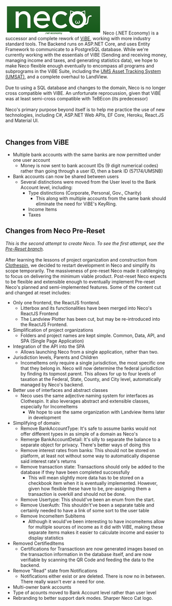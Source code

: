  <img src="https://raw.githubusercontent.com/igtampe/Neco/master/SPA/ClientApp/public/NecoColor.png" width="300"/>
Neco (.NET Economy) is a successor and complete rework of <a href="https://github.com/igtampe/ViBE">ViBE</a>, working with more industry standard tools. The Backend runs on ASP.NET Core, and uses Entity Framework to communicate to a PostgreSQL database. While we're currently working with the essentials of ViBE (Sending and receiving money, managing income and taxes, and generating statistics data), we hope to make Neco flexible enough eventually to encompass all programs and subprograms in the ViBE Suite, including the <a href="https://github.com/igtampe/UMSAssetTrack">UMS Asset Tracking System (UMSAT)</a>, and a complete overhaul to LandView.<br>
<br>
Due to using a SQL database and changes to the domain, Neco is no longer cross compatible with ViBE. An unfortunate reprocussion, given that ViBE was at least semi-cross compatible with TeBEcon (its predecessor)<br>
<br>
Neco's primary purpose beyond itself is to help me practice the use of new technologies, including C#, ASP.NET Web APIs, EF Core, Heroku, React.JS and Material UI.<br>
<br>

## Changes from ViBE
- Multiple bank accounts with the same banks are now permitted under one user account
    - Money is now sent to bank account IDs (9 digit numerical codes) rather than going through a user ID, then a bank ID (57174/UMSNB)
- Bank accounts can now be shared between users
    - Several distinctions were moved from the User level to the Bank Account level, including:
        - Type distinctions (Corporate, Personal, Gov., Charity)
            - This along with multiple accounts from the same bank should eliminate the need for ViBE's KeyRing.
        - Income Items
        - Taxes

## Changes from Neco Pre-Reset
<i>This is the second attempt to create Neco. To see the first attempt, see the <a href="https://github.com/igtampe/Neco/tree/pre-reset">Pre-Reset branch</a>.</i><br>
<br>
After learning the lessons of project organization and construction from <a href="https://github.com/igtampe/Clothespin">Clothespin</a>, we decided to restart development in Neco and simplify its scope temporarily. The massiveness of pre-reset Neco made it cahllenging to focus on delivering the minimum viable product. Post-reset Neco expects to be flexible and extensible enough to eventually implement Pre-reset Neco's planned and semi-implemented features. Some of the content cut and changed at reset includes:<br>

   - Only one frontend, the ReactJS frontend.
       - Litterbox and its functionalities have been merged into Neco's ReactJS Frontend
       - The Landview Plotter has been cut, but may be re-introduced into the ReactJS Frontend.
   - Simplification of project organizations
       - Folders and project names are kept simple. Common, Data, API, and SPA (Single Page Application)
   - Integration of the API into the SPA
       - Allows launching Neco from a single application, rather than two.
   - Jurisdiction levels, Parents and Children
       - IncomeItems only require a single jurisdiction, the most specific one that they belong in. Neco will now determine the federal jurisdiction by finding its topmost parent. This allows for up to four levels of taxation at the Federal, State, County, and City level, automatically managed by Neco's backend. 
   - Better use of interfaces and abstract classes
       - Neco uses the same adjective naming system for interfaces as Clothespin. It also leverages abstract and extensible classes, especially for IncomeItems
           - We hope to use the same organization with Landview Items later in development
   - Simplifying of domain:
       - Remove BankAccountType: It's safe to assume banks would not offer different types in as simple of a domain as Neco's
       - Remerge BankAccountDetail: It's silly to separate the balance to a separate object for privacy. There's better ways of doing this
       - Remove interest rates from banks: This should not be stored on platform, at least not without some way to automatically dispense said interest rate's returns
       - Remove transaction state: Transactions should only be added to the database if they have been completed successfully
           - This will mean slightly more data has to be stored on a checkbook item when it is eventually implemented. However, given how flexible these have to be, pre-assigning them a transaction is overkill and should not be done.
       - Remove Usertype: This should've been an enum from the start.
       - Remove UserAuth: This shouldn't've been a separate table and certainly needed to have a link of some sort to the user table
       - Remove IncomeItem SubItems
           - Although it would've been interesting to have incomeitems allow for multiple sources of income as it did with ViBE, making these separate items makes it easier to calculate income and easier to display statistics
   - Removed CertifiedItems
       - Certifications for Transactiosn are now generated images based on the transaction information in the database itself, and are now verifiable by scanning the QR Code and feeding the data to the backend.
   - Remove "Read" state from Notifications
       - Notifications either exist or are deleted. There is now no in between. There really wasn't ever a need for one.
   - Multi-owner bank accounts
   - Type of acounts moved to Bank Account level rather than user level
   - Rebranding to better support dark modes. Sharper Neco Cat logo.
